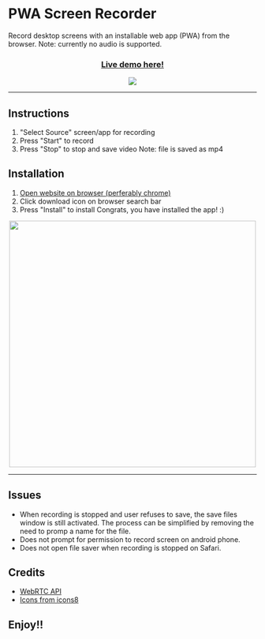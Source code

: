 # PWA Screen Recorder

Record desktop screens with an installable web app (PWA) from the browser. Note: currently no audio is supported.

<h3 align="center">
  <a href="https://menglinmaker-pwa-screen-recorder.netlify.app/" target="_blank">
  Live demo here!
  </a>
</h3>

<div align="center">
  <a href="https://menglinmaker-pwa-screen-recorder.netlify.app/">
    <kbd>
    <img src="https://user-images.githubusercontent.com/39476147/175262009-d399c0b1-9535-49be-89f0-b1e5db09e75b.png">
    </kbd>
  </a>
</div>


___
## Instructions
1. "Select Source" screen/app for recording
2. Press "Start" to record
3. Press "Stop" to stop and save video
Note: file is saved as mp4


## Installation
1. [Open website on browser (perferably chrome)](https://menglinmaker-pwa-screen-recorder.netlify.app/)
2. Click download icon on browser search bar
3. Press "Install" to install
Congrats, you have installed the app! :)

<div align="center">
  <img src="https://user-images.githubusercontent.com/39476147/175260072-abbd25f4-b3ea-4717-8e02-9c035ea28b57.png" width="500px">
</div>

___
## Issues
* When recording is stopped and user refuses to save, the save files window is still activated. The process can be simplified by removing the need to promp a name for the file.
* Does not prompt for permission to record screen on android phone.
* Does not open file saver when recording is stopped on Safari.

## Credits
* [WebRTC API](https://webrtc.org/)
* [Icons from icons8](https://icons8.com/)
  
## Enjoy!!
